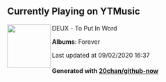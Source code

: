 ## Currently Playing on YTMusic

[<img align="left" width="100" src="https://lh3.googleusercontent.com/rPy_ZSLiRa8e6jn-2D9qV7OaxghRHUCDFSmJhvyUqlwFtYn9CtGBDuPfPwJH5LoqgFMBHDp0ow2rY9QB">](https://music.youtube.com/channel/UCxdjAtOEGsnjvPlgqKbi5jw)

DEUX - To Put In Word

**Albums**: Forever

Last updated at 09/02/2020 16:37

#### Generated with [20chan/github-now](https://github.com/20chan/github-now)


<!--
**20chan/20chan** is a ✨ _special_ ✨ repository because its `README.md` (this file) appears on your GitHub profile.

Here are some ideas to get you started:

- 🔭 I’m currently working on ...
- 🌱 I’m currently learning ...
- 👯 I’m looking to collaborate on ...
- 🤔 I’m looking for help with ...
- 💬 Ask me about ...
- 📫 How to reach me: ...
- 😄 Pronouns: ...
- ⚡ Fun fact: ...
-->

